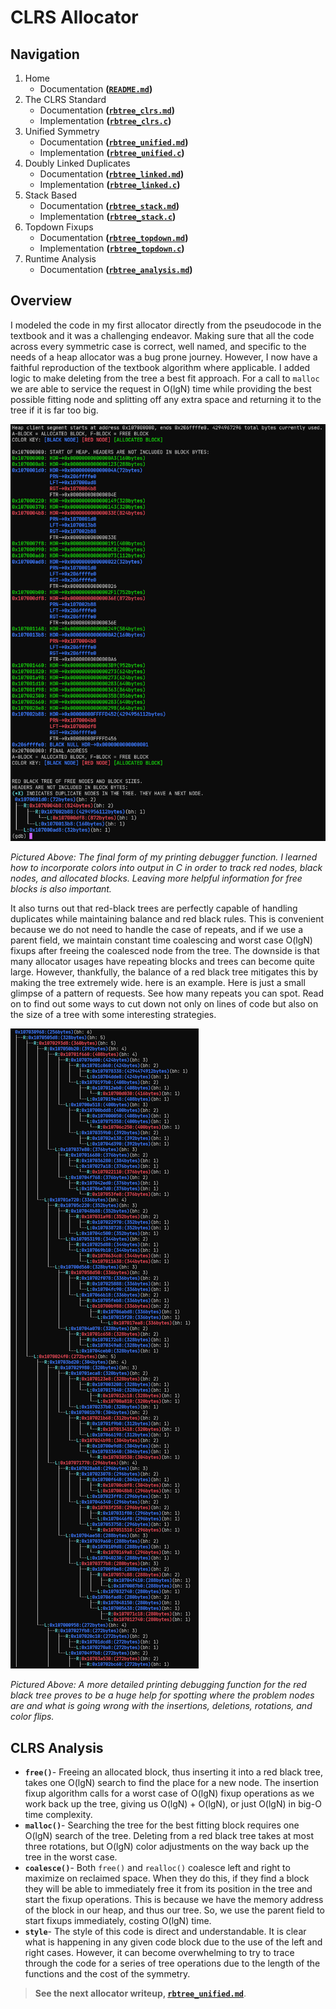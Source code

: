 # CLRS Allocator

## Navigation

1. Home
   - Documentation **([`README.md`](/README.md))**
2. The CLRS Standard
   - Documentation **([`rbtree_clrs.md`](/docs/rbtree_clrs.md))**
   - Implementation **([`rbtree_clrs.c`](/src/rbtree_clrs.c))**
3. Unified Symmetry
   - Documentation **([`rbtree_unified.md`](/docs/rbtree_unified.md))**
   - Implementation **([`rbtree_unified.c`](/src/rbtree_unified.c))**
4. Doubly Linked Duplicates
   - Documentation **([`rbtree_linked.md`](/docs/rbtree_linked.md))**
   - Implementation **([`rbtree_linked.c`](/src/rbtree_linked.c))**
5. Stack Based
   - Documentation **([`rbtree_stack.md`](/docs/rbtree_stack.md))**
   - Implementation **([`rbtree_stack.c`](/src/rbtree_stack.c))**
6. Topdown Fixups
   - Documentation **([`rbtree_topdown.md`](/docs/rbtree_topdown.md))**
   - Implementation **([`rbtree_topdown.c`](/src/rbtree_topdown.c))**
7. Runtime Analysis
   - Documentation **([`rbtree_analysis.md`](/docs/rbtree_analysis.md))**

## Overview

I modeled the code in my first allocator directly from the pseudocode in the textbook and it was a challenging endeavor. Making sure that all the code across every symmetric case is correct, well named, and specific to the needs of a heap allocator was a bug prone journey. However, I now have a faithful reproduction of the textbook algorithm where applicable. I added logic to make deleting from the tree a best fit approach. For a call to `malloc` we are able to service the request in O(lgN) time while providing the best possible fitting node and splitting off any extra space and returning it to the tree if it is far too big.


![explicit-tree](/images/explicit-tree.png)

*Pictured Above: The final form of my printing debugger function. I learned how to incorporate colors into output in C in order to track red nodes, black nodes, and allocated blocks. Leaving more helpful information for free blocks is also important.*

It also turns out that red-black trees are perfectly capable of handling duplicates while maintaining balance and red black rules. This is convenient because we do not need to handle the case of repeats, and if we use a parent field, we maintain constant time coalescing and worst case O(lgN) fixups after freeing the coalesced node from the tree. The downside is that many allocator usages have repeating blocks and trees can become quite large. However, thankfully, the balance of a red black tree mitigates this by making the tree extremely wide. here is an example. Here is just a small glimpse of a pattern of requests. See how many repeats you can spot. Read on to find out some ways to cut down not only on lines of code but also on the size of a tree with some interesting strategies.

![rb-tree-print](/images/rb-tree-wide.png)

*Pictured Above: A more detailed printing debugging function for the red black tree proves to be a huge help for spotting where the problem nodes are and what is going wrong with the insertions, deletions, rotations, and color flips.*

## CLRS Analysis

- **`free()`**- Freeing an allocated block, thus inserting it into a red black tree, takes one O(lgN) search to find the place for a new node. The insertion fixup algorithm calls for a worst case of O(lgN) fixup operations as we work back up the tree, giving us O(lgN) + O(lgN), or just O(lgN) in big-O time complexity.
- **`malloc()`**- Searching the tree for the best fitting block requires one O(lgN) search of the tree. Deleting from a red black tree takes at most three rotations, but O(lgN) color adjustments on the way back up the tree in the worst case.
- **`coalesce()`**- Both `free()` and `realloc()` coalesce left and right to maximize on reclaimed space. When they do this, if they find a block they will be able to immediately free it from its position in the tree and start the fixup operations. This is because we have the memory address of the block in our heap, and thus our tree. So, we use the parent field to start fixups immediately, costing O(lgN) time.
- **`style`**- The style of this code is direct and understandable. It is clear what is happening in any given code block due to the use of the left and right cases. However, it can become overwhelming to try to trace through the code for a series of tree operations due to the length of the functions and the cost of the symmetry.

> **See the next allocator writeup, [`rbtree_unified.md`](/docs/rbtree_unified.md)**.

